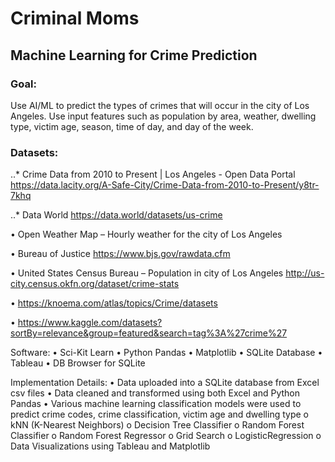 # Criminal Moms
## Machine Learning for Crime Prediction

### Goal:

Use AI/ML to predict the types of crimes that will occur in the city of Los Angeles. Use input features such as population by area, weather, dwelling type, victim age, season, time of day, and day of the week.


### Datasets:
..*	Crime Data from 2010 to Present | Los Angeles - Open Data Portal
https://data.lacity.org/A-Safe-City/Crime-Data-from-2010-to-Present/y8tr-7khq

..*	Data World
https://data.world/datasets/us-crime

•	Open Weather Map – Hourly weather for the city of Los Angeles

•	Bureau of Justice
https://www.bjs.gov/rawdata.cfm

•	United States Census Bureau – Population in city of Los Angeles
http://us-city.census.okfn.org/dataset/crime-stats

•	https://knoema.com/atlas/topics/Crime/datasets

•	https://www.kaggle.com/datasets?sortBy=relevance&group=featured&search=tag%3A%27crime%27

Software:
•	Sci-Kit Learn 
•	Python Pandas
•	Matplotlib
•	SQLite Database
•	Tableau
•	DB Browser for SQLite

Implementation Details:
•	Data uploaded into a SQLite database from Excel csv files
•	Data cleaned and transformed using both Excel and Python Pandas
•	Various machine learning classification models were used to predict crime codes, crime classification, victim age and dwelling type
o	kNN (K-Nearest Neighbors)
o	Decision Tree Classifier
o	Random Forest Classifier
o	Random Forest Regressor
o	Grid Search
o	LogisticRegression
o	Data Visualizations using Tableau and Matplotlib

